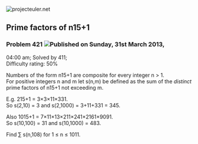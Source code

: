 ![projecteuler.net](images/print_page_logo.png)

## Prime factors of n15+1

### Problem 421 ![](images/icon_info.png)Published on Sunday, 31st March 2013,
04:00 am; Solved by 411;  
Difficulty rating: 50%

Numbers of the form n15+1 are composite for every integer n &gt; 1.  
For positive integers n and m let s(n,m) be defined as the sum of the
_distinct_ prime factors of n15+1 not exceeding m.

E.g. 215+1 = 3×3×11×331.  
So s(2,10) = 3 and s(2,1000) = 3+11+331 = 345.  
  
Also 1015+1 = 7×11×13×211×241×2161×9091.  
So s(10,100) = 31 and s(10,1000) = 483.  

Find ∑ s(n,108) for 1 ≤ n ≤ 1011.

  
  

